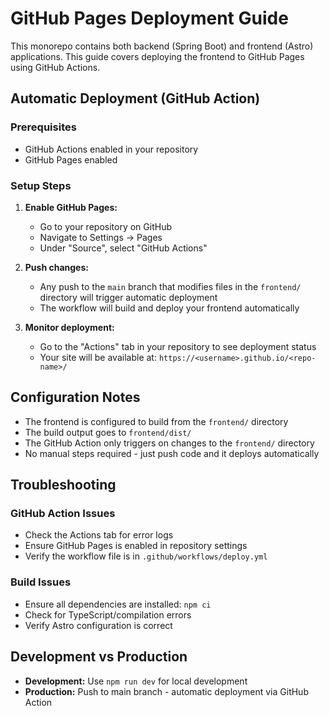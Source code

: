# GitHub Pages Deployment Guide

This monorepo contains both backend (Spring Boot) and frontend (Astro) applications. This guide covers deploying the frontend to GitHub Pages using GitHub Actions.

## Automatic Deployment (GitHub Action)

### Prerequisites
- GitHub Actions enabled in your repository
- GitHub Pages enabled

### Setup Steps

1. **Enable GitHub Pages:**
   - Go to your repository on GitHub
   - Navigate to Settings → Pages
   - Under "Source", select "GitHub Actions"

2. **Push changes:**
   - Any push to the `main` branch that modifies files in the `frontend/` directory will trigger automatic deployment
   - The workflow will build and deploy your frontend automatically

3. **Monitor deployment:**
   - Go to the "Actions" tab in your repository to see deployment status
   - Your site will be available at: `https://<username>.github.io/<repo-name>/`

## Configuration Notes

- The frontend is configured to build from the `frontend/` directory
- The build output goes to `frontend/dist/`
- The GitHub Action only triggers on changes to the `frontend/` directory
- No manual steps required - just push code and it deploys automatically

## Troubleshooting

### GitHub Action Issues
- Check the Actions tab for error logs
- Ensure GitHub Pages is enabled in repository settings
- Verify the workflow file is in `.github/workflows/deploy.yml`

### Build Issues
- Ensure all dependencies are installed: `npm ci`
- Check for TypeScript/compilation errors
- Verify Astro configuration is correct

## Development vs Production

- **Development:** Use `npm run dev` for local development
- **Production:** Push to main branch - automatic deployment via GitHub Action
